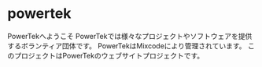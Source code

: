 # powertek
PowerTekへようこそ
PowerTekでは様々なプロジェクトやソフトウェアを提供するボランティア団体です。
PowerTekはMixcodeにより管理されています。
このプロジェクトはPowerTekのウェブサイトプロジェクトです。
